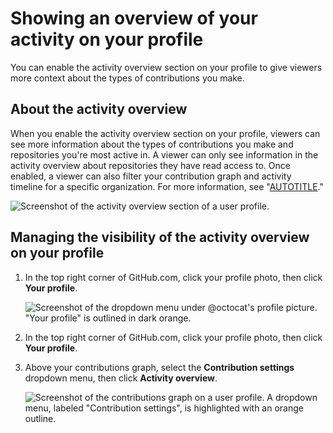 # Showing an overview of your activity on your profile

You can enable the activity overview section on your profile to give viewers more context about the types of contributions you make.

## About the activity overview

When you enable the activity overview section on your profile, viewers can see more information about the types of contributions you make and repositories you're most active in. A viewer can only see information in the activity overview about repositories they have read access to. Once enabled, a viewer can also filter your contribution graph and activity timeline for a specific organization. For more information, see "[AUTOTITLE](/account-and-profile/setting-up-and-managing-your-github-profile/managing-contribution-settings-on-your-profile/viewing-contributions-on-your-profile)."

![Screenshot of the activity overview section of a user profile.](/assets/images/help/profile/activity-overview-section.png)

## Managing the visibility of the activity overview on your profile

1. In the top right corner of GitHub.com, click your profile photo, then click **Your profile**.

   ![Screenshot of the dropdown menu under @octocat's profile picture. "Your profile" is outlined in dark orange.](/assets/images/help/profile/profile-button-avatar-menu.png)

1. In the top right corner of GitHub.com, click your profile photo, then click **Your profile**.
1. Above your contributions graph, select the **Contribution settings** dropdown menu, then click **Activity overview**.

   ![Screenshot of the contributions graph on a user profile. A dropdown menu, labeled "Contribution settings", is highlighted with an orange outline.](/assets/images/help/profile/activity-overview.png)
